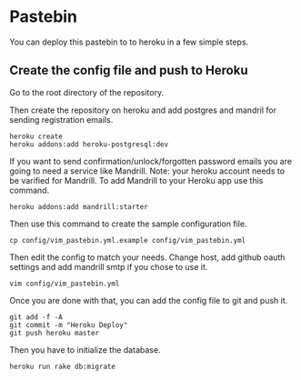 # Pastebin

You can deploy this pastebin to to heroku in a few simple steps.

## Create the config file and push to Heroku

Go to the root directory of the repository.

Then create the repository on heroku and add postgres and mandril for
sending registration emails.

	heroku create
	heroku addons:add heroku-postgresql:dev

If you want to send confirmation/unlock/forgotten password emails you are
going to need a service like Mandrill. Note: your heroku account needs to
be varified for Mandrill. To add Mandrill to your Heroku app use this
command.

	heroku addons:add mandrill:starter	

Then use this command to create the sample configuration file. 

	cp config/vim_pastebin.yml.example config/vim_pastebin.yml

Then edit the config to match your needs. Change host, add github oauth
settings and add mandrill smtp if you chose to use it.

	vim config/vim_pastebin.yml

Once you are done with that, you can add the config file to git and push
it.

	git add -f -A
	git commit -m "Heroku Deploy"
	git push heroku master

Then you have to initialize the database.

	heroku run rake db:migrate
